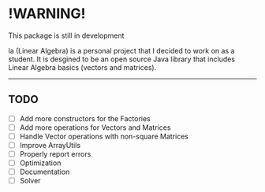 # !WARNING!
This package is still in development

la (Linear Algebra) is a personal project that I decided to work on as a student. It is desgined to be an open source Java library that includes Linear Algebra basics (vectors and matrices).

----

## TODO

- [ ] Add more constructors for the Factories
- [ ] Add more operations for Vectors and Matrices 
- [ ] Handle Vector operations with non-square Matrices
- [ ] Improve ArrayUtils 
- [ ] Properly report errors
- [ ] Optimization
- [ ] Documentation
- [ ] Solver